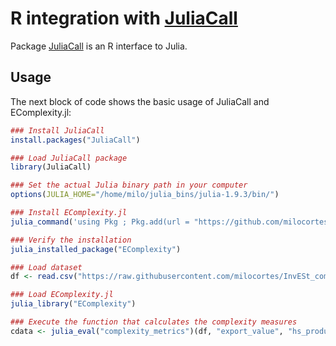 # R integration with [JuliaCall](https://cran.r-project.org/web/packages/JuliaCall/readme/README.html)

Package [JuliaCall](https://cran.r-project.org/web/packages/JuliaCall/readme/README.html) is an R interface to Julia. 

## Usage
The next block of code shows the basic usage of JuliaCall and EComplexity.jl:

```R
### Install JuliaCall
install.packages("JuliaCall")

### Load JuliaCall package
library(JuliaCall)

### Set the actual Julia binary path in your computer
options(JULIA_HOME="/home/milo/julia_bins/julia-1.9.3/bin/")

### Install EComplexity.jl
julia_command('using Pkg ; Pkg.add(url = "https://github.com/milocortes/EComplexity.jl.git")')

### Verify the installation
julia_installed_package("EComplexity")

### Load dataset
df <- read.csv("https://raw.githubusercontent.com/milocortes/InvESt_complexity/main/datos/data_test_EComplexity_package/complex_data.csv")

### Load EComplexity.jl
julia_library("EComplexity")

### Execute the function that calculates the complexity measures
cdata <- julia_eval("complexity_metrics")(df, "export_value", "hs_product_code", "location_code")
```

